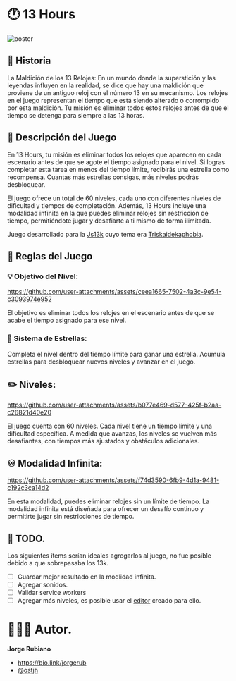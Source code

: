 # 🕐 13 Hours

![poster](https://github.com/user-attachments/assets/f2a4de3c-de9e-440a-b3ca-581c9c6181c6)

## 📜 Historia

La Maldición de los 13 Relojes: En un mundo donde la superstición y las leyendas influyen en la realidad, se dice que hay una maldición que proviene de un antiguo reloj con el número 13 en su mecanismo. Los relojes en el juego representan el tiempo que está siendo alterado o corrompido por esta maldición. Tu misión es eliminar todos estos relojes antes de que el tiempo se detenga para siempre a las 13 horas.

## 📍 Descripción del Juego

En 13 Hours, tu misión es eliminar todos los relojes que aparecen en cada escenario antes de que se agote el tiempo asignado para el nivel. Si logras completar esta tarea en menos del tiempo límite, recibirás una estrella como recompensa. Cuantas más estrellas consigas, más niveles podrás desbloquear.

El juego ofrece un total de 60 niveles, cada uno con diferentes niveles de dificultad y tiempos de completación. Además, 13 Hours incluye una modalidad infinita en la que puedes eliminar relojes sin restricción de tiempo, permitiéndote jugar y desafiarte a ti mismo de forma ilimitada.

Juego desarrollado para la [Js13k](https://js13kgames.com/) cuyo tema era [Triskaidekaphobia](https://medium.com/js13kgames/js13kgames-2024-start-and-theme-announcement-5d734f77da68).

## 📖 Reglas del Juego

### 💡 Objetivo del Nivel:

https://github.com/user-attachments/assets/ceea1665-7502-4a3c-9e54-c3093974e952

El objetivo es eliminar todos los relojes en el escenario antes de que se acabe el tiempo asignado para ese nivel.


### 🌟 Sistema de Estrellas:

Completa el nivel dentro del tiempo límite para ganar una estrella. Acumula estrellas para desbloquear nuevos niveles y avanzar en el juego.

## ✏️ Niveles:

https://github.com/user-attachments/assets/b077e469-d577-425f-b2aa-c26821d40e20

El juego cuenta con 60 niveles. Cada nivel tiene un tiempo límite y una dificultad específica. A medida que avanzas, los niveles se vuelven más desafiantes, con tiempos más ajustados y obstáculos adicionales.

## ♾️ Modalidad Infinita:

https://github.com/user-attachments/assets/f74d3590-6fb9-4d1a-9481-c192c3ca14d2

En esta modalidad, puedes eliminar relojes sin un límite de tiempo. La modalidad infinita está diseñada para ofrecer un desafío continuo y permitirte jugar sin restricciones de tiempo.

## 🚀 TODO.

Los siguientes ítems serían ideales agregarlos al juego, no fue posible debido a que sobrepasaba los 13k.

- [ ] Guardar mejor resultado en la modlidad infinita.
- [ ] Agregar sonidos.
- [ ] Validar service workers
- [ ] Agregar más niveles, es posible usar el [editor](https://mrj8fm.csb.app/) creado para ello.

# 👨🏻‍💻 Autor.

**Jorge Rubiano**

* https://bio.link/jorgerub
* [@ostjh](https://twitter.com/ostjh)
